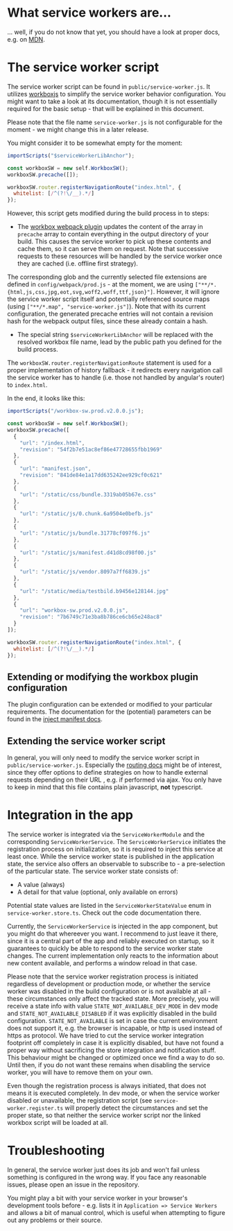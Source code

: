 # What service workers are...
... well, if you do not know that yet, you should have a look at proper docs, e.g. on [MDN](https://developer.mozilla.org/en-US/docs/Web/API/Service_Worker_API).

# The service worker script

The service worker script can be found in `public/service-worker.js`. It utilizes [workboxjs](https://workboxjs.org/) to simplify the service worker behavior configuration. You might want to take a look at its documentation, though it is not essentially required for the basic setup - that will be explained in this document.

Please note that the file name `service-worker.js` is not configurable for the moment - we might change this in a later release.

You might consider it to be somewhat empty for the moment:

```javascript
importScripts("$serviceWorkerLibAnchor");

const workboxSW = new self.WorkboxSW();
workboxSW.precache([]);

workboxSW.router.registerNavigationRoute("index.html", {
  whitelist: [/^(?!\/__).*/]
});
```
However, this script gets modified during the build process in to steps:
- The [workbox webpack plugin](https://workboxjs.org/reference-docs/latest/module-workbox-webpack-plugin.html) updates the content of the array in `precache` array to contain everything in the output directory of your build. This causes the service worker to pick up these contents and cache them, so it can serve them on request. Note that successive requests to these resources will be handled by the service worker once they are cached (i.e. offline first strategy).

 The corresponding glob and the currently selected file extensions are defined in `config/webpack/prod.js` - at the moment, we are using `["**/*.{html,js,css,jpg,eot,svg,woff2,woff,ttf,json}"]`. However, it will ignore the service worker script itself and potentially referenced source maps (using `["**/*.map", "service-worker.js"]`). Note that with its current configuration, the generated precache entries will not contain a revision hash for the webpack output files, since these already contain a hash.
- The special string `$serviceWorkerLibAnchor` will be replaced with the resolved workbox file name, lead by the public path you defined for the build process.

The `workboxSW.router.registerNavigationRoute` statement is used for a proper implementation of history fallback - it redirects every navigation call the service worker has to handle (i.e. those not handled by angular's router) to `index.html`.

In the end, it looks like this:
```javascript
importScripts("/workbox-sw.prod.v2.0.0.js");

const workboxSW = new self.WorkboxSW();
workboxSW.precache([
  {
    "url": "/index.html",
    "revision": "54f2b7e51ac8ef86e47728655fbb1969"
  },
  {
    "url": "manifest.json",
    "revision": "841de84e1a17dd635242ee929cf0c621"
  },
  {
    "url": "/static/css/bundle.3319ab05b67e.css"
  },
  {
    "url": "/static/js/0.chunk.6a9504e0befb.js"
  },
  {
    "url": "/static/js/bundle.31778cf097f6.js"
  },
  {
    "url": "/static/js/manifest.d41d8cd98f00.js"
  },
  {
    "url": "/static/js/vendor.8097a7ff6839.js"
  },
  {
    "url": "/static/media/testbild.b9456e128144.jpg"
  },
  {
    "url": "workbox-sw.prod.v2.0.0.js",
    "revision": "7b6749c71e3ba8b786ce6cb65e248ac8"
  }
]);

workboxSW.router.registerNavigationRoute("index.html", {
  whitelist: [/^(?!\/__).*/]
});
```

## Extending or modifying the workbox plugin configuration
The plugin configuration can be extended or modified to your particular requirements. The documentation for the (potential) parameters can be found in the [inject manifest docs](https://workboxjs.org/reference-docs/latest/module-workbox-build.html#.injectManifest).

## Extending the service worker script
In general, you will only need to modify the service worker script in `public/service-worker.js`. Especially the [routing docs](https://workboxjs.org/reference-docs/latest/module-workbox-routing.html) might be of interest, since they offer options to define strategies on how to handle external requests depending on their URL , e.g. if performed via ajax. You only have to keep in mind that this file contains plain javascript, **not** typescript.

# Integration in the app
The service worker is integrated via the `ServiceWorkerModule` and the corresponding `ServiceWorkerService`. The `ServiceWorkerService` initiates the registration process on initialization, so it is required to inject this service at least once. While the service worker state is published in the application state, the service also offers an observable to subscribe to - a pre-selection of the particular state. The service worker state consists of:
- A value (always)
- A detail for that value (optional, only available on errors)

Potential state values are listed in the `ServiceWorkerStateValue` enum in `service-worker.store.ts`. Check out the code documentation there.

Currently, the `ServiceWorkerService` is injected in the app component, but you might do that whereever you want. I recommend to just leave it there, since it is a central part of the app and reliably executed on startup, so it guarantees to quickly be able to respond to the service worker state changes. The current implementation only reacts to the information about new content available, and performs a window reload in that case.

Please note that the service worker registration process is initiated regardless of development or production mode, or whether the service worker was disabled in the build configuration or is not available at all - these circumstances only affect the tracked state. More precisely, you will receive a state info with value `STATE_NOT_AVAILABLE_DEV_MODE` in dev mode and `STATE_NOT_AVAILABLE_DISABLED` if it was explicitly disabled in the build configuration. `STATE_NOT_AVAILABLE` is set in case the current environment does not support it, e.g. the browser is incapable, or http is used instead of https as protocol.
We have tried to cut the service worker integration footprint off completely in case it is explicitly disabled, but have not found a proper way without sacrificing the store integration and notification stuff. This behaviour might be changed or optimized once we find a way to do so. Until then, if you do not want these remains when disabling the service worker, you will have to remove them on your own.

Even though the registration process is always initiated, that does not means it is executed completely. In dev mode, or when the service worker disabled or unavailable, the registration script (see `service-worker.register.ts` will properly detect the circumstances and set the proper state, so that neither the service worker script nor the linked workbox script will be loaded at all.

# Troubleshooting
In general, the service worker just does its job and won't fail unless something is configured in the wrong way. If you face any reasonable issues, please open an issue in the repository.

You might play a bit with your service worker in your browser's development tools before - e.g. lists it in `Application => Service Workers` and allows a bit of manual control, which is useful when attempting to figure out any problems or their source.